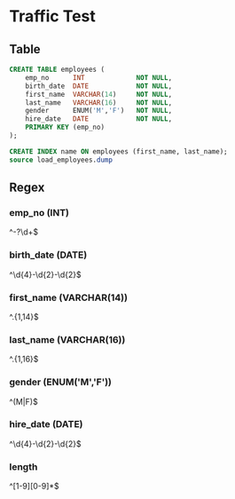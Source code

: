 # Traffic Test
## Table
``` sql
CREATE TABLE employees (
    emp_no      INT             NOT NULL,
    birth_date  DATE            NOT NULL,
    first_name  VARCHAR(14)     NOT NULL,
    last_name   VARCHAR(16)     NOT NULL,
    gender      ENUM('M','F')   NOT NULL,
    hire_date   DATE            NOT NULL,
    PRIMARY KEY (emp_no)
);

CREATE INDEX name ON employees (first_name, last_name);
source load_employees.dump
```

## Regex
### emp_no (INT)
^-?\d+$

### birth_date (DATE)
^\d{4}-\d{2}-\d{2}$

### first_name (VARCHAR(14))
^.{1,14}$

### last_name (VARCHAR(16))
^.{1,16}$

### gender (ENUM('M','F'))
^(M|F)$

### hire_date (DATE)
^\d{4}-\d{2}-\d{2}$

### length
^[1-9][0-9]*$